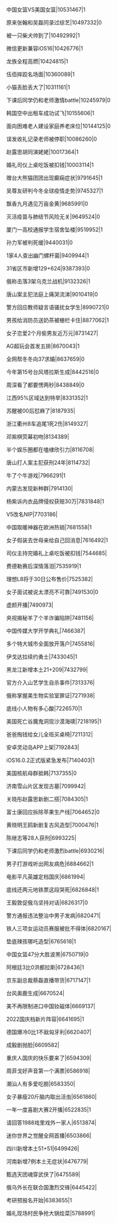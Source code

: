 中国女篮VS美国女篮|10531467|1

原来张翰和吴磊同录过综艺|10497332|0

被一只柴犬帅到了|10492992|1

微信更新兼容iOS16|10426776|1

龙族全程高燃|10424815|1

伍佰摔跤名场面|10360089|1

小猫丢脸丢大了|10311161|1

下课后同学仍和老师激情battle|10245979|0

韩国空中出租车成功试飞|10155606|1

面向困难老人建设家庭养老床位|10144125|0

误发收礼记录老师被停职|10086260|0

赵露思胡同演姥姥|10017364|1

婚礼司仪上桌吃饭被扣钱|10003114|1

赠台大熊猫团团出现癫痫症状|9791645|1

吴尊友研判今冬全球疫情走势|9745327|1

飘香九月遇见万亩金黄|9685991|0

灭活疫苗与肺结节风险无关|9649524|0

厦门一高校通报学生宿舍坠楼|9519952|1

孙力军被判死缓|9440031|0

1家4人查出幽门螺杆菌|9409944|1

31省区市新增129+624|9387393|0

俄称击落3架乌克兰战机|9132326|1

唐山案主犯法庭上痛哭流涕|9010419|0

警方回应教师疑言语骚扰女学生|8990721|0

男孩给消防员送奶茶被栅栏卡住|8877062|1

女子恋爱2个月偷男友近万元|8731427|

AG超玩会首发五排|8670043|1

全网帮冬冬向37求婚|8637659|0

今年第15号台风塔拉斯生成|8442516|0

周深看了都要愣两秒|8438849|0

江西95%区域达到特旱|8331352|1

苏醒被00后怼麻了|8187935|

浙江衢州8车追尾1死2伤|8149327|

邓紫棋荧幕初吻|8134389|

半个娱乐圈都在嗑棣欣引力|8116708|

唐山打人案主犯获刑24年|8114732|

牛了个牛游戏|7966291|1

内蒙古发现新种群|7914130|

杨紫诉内衣品牌侵权获赔30万|7831848|1

V5改名NIP|7703186|

中国取暖神器在欧洲热销|7681558|1

女子假装去世母亲给自己回消息|7616492|1

司仪主持完婚礼上桌吃饭被扣钱|7544685|

费德勒赛后深情落泪|7535919|1

理想L8将于30日公布售价|7525382|

女子面试被说太漂亮不可靠|7491530|0

虚颜开播|7490973|

央视揭秘羊了个羊诈骗陷阱|7481156|

中国传媒大学开学典礼|7466387|

多个特大城市全面放开落户|7455816|

伊戈达拉续约勇士|7433045|1

黑龙江新增本土21+209|7432799|

官方介入山艺学生自杀事件|7313376|

俄称掌握美生物实验室罪证|7271938|

底线小人物有多心酸|7226570|1

美国死亡谷魔鬼洞现沙漠海啸|7218195|1

爸爸掏钱给女儿全班买桌椅|7211312|

安卓灵动岛APP上架|7192843|

iOS16.0.2正式版紧急发布|7140403|1

美国核航母群抵韩|7137355|0

济南雪山片区发现古墓|7099942|

关晓彤赵露思新剧二搭|7084305|1

富士康回应拆除苹果生产线|7064652|0

黄晓明王鸥新剧复古风造型|7000476|1

陈继志等28人获刑|6993225|

下课后同学仍和老师激烈battle|6930216|

男子打游戏听出网友病危|6884662|1

电影平凡英雄定档国庆|6861994|

底线还两元地铁票这段哭死|6826848|1

王毅敦促俄乌坚持对话|6826317|0

警方通报违法整治中男子发病|6820471|

铁人三项女运动员赛服被批不得体|6820167|

垫底辣孩哪吒造型|6765618|1

中国女篮47分大胜波黑|6750719|0

阿根廷3比0洪都拉斯|6728436|1

京东副总裁蔡磊直播带货|6717147|1

台风奥鹿生成|6670524|

美不再限制进口中国钕磁体|6669137|

2022国庆档新片阵容|6641695|1

德国爆冷0比1不敌匈牙利|6620407|

成毅剧抛脸|6609582|

重庆人国庆的快乐要来了|6594309|

周菲戈好声音第一个满票|6586918|

潮汕人有多爱吃朥|6583350|

女子暴瘦20斤脑内取出活虫|6561860|

一年一度喜剧大赛2开播|6522835|1

请回答1988戏里戏外一家人|6513874|

迷你世界之觉醒全网首播|6503866|

四川新增本土51+51|6499426|

河南新增7例本土无症状|6476779|

甄选天团魂穿武侠了|6475589|

俄乌外长在联合国激烈交锋|6445422|

考研预报名开始|6383655|1

婚礼现场村民争抢大锅烩菜|5788991|

